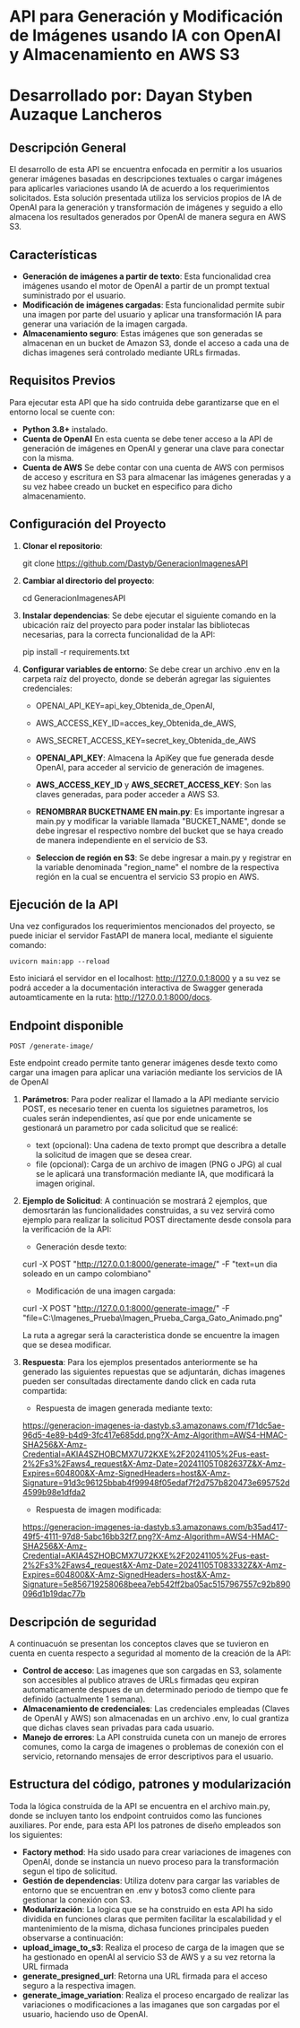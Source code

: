 # API para Generación y Modificación de Imágenes usando IA con OpenAI y Almacenamiento en AWS S3
# Desarrollado por: Dayan Styben Auzaque Lancheros

## Descripción General
El desarrollo de esta API se encuentra enfocada en permitir a los usuarios generar imágenes basadas en descripciones textuales o cargar imágenes para aplicarles variaciones usando IA de acuerdo a los requerimientos solicitados. Esta solución presentada utiliza los servicios propios de IA de OpenAI para la generación y transformación de imágenes y seguido a ello almacena los resultados generados por OpenAI de manera segura en AWS S3. 

## Características
- **Generación de imágenes a partir de texto**: Esta funcionalidad crea imágenes usando el motor de OpenAI a partir de un prompt textual suministrado por el usuario.
- **Modificación de imágenes cargadas**: Esta funcionalidad permite subir una imagen por parte del usuario y aplicar una transformación IA para generar una variación de la imagen cargada.
- **Almacenamiento seguro**: Estas imágenes que son generadas se almacenan en un bucket de Amazon S3, donde el acceso a cada una de dichas imagenes será controlado mediante URLs firmadas.

## Requisitos Previos
Para ejecutar esta API que ha sido contruida debe garantizarse que en el entorno local se cuente con:
- **Python 3.8+** instalado.
- **Cuenta de OpenAI** En esta cuenta se debe tener acceso a la API de generación de imágenes en OpenAI y generar una clave para conectar con la misma.
- **Cuenta de AWS** Se debe contar con una cuenta de AWS con permisos de acceso y escritura en S3 para almacenar las imágenes generadas y a su vez habee creado un bucket en especifico para dicho almacenamiento.

## Configuración del Proyecto
1. **Clonar el repositorio**:

   git clone https://github.com/Dastyb/GeneracionImagenesAPI

2. **Cambiar al directorio del proyecto**: 

   cd GeneracionImagenesAPI

4. **Instalar dependencias**: Se debe ejecutar el siguiente comando en la ubicación raíz del proyecto para poder instalar las bibliotecas necesarias, para la correcta funcionalidad de la API:

    pip install -r requirements.txt

5. **Configurar variables de entorno**: Se debe crear un archivo .env en la carpeta raíz del proyecto, donde se deberán agregar las siguientes credenciales:

    - OPENAI_API_KEY=api_key_Obtenida_de_OpenAI,
    - AWS_ACCESS_KEY_ID=acces_key_Obtenida_de_AWS,
    - AWS_SECRET_ACCESS_KEY=secret_key_Obtenida_de_AWS

    - **OPENAI_API_KEY**: Almacena la ApiKey que fue generada desde OpenAI, para acceder al servicio de generación de imagenes.
    - **AWS_ACCESS_KEY_ID** y **AWS_SECRET_ACCESS_KEY**: Son las claves generadas, para poder acceder a AWS S3.
    - **RENOMBRAR BUCKETNAME EN main.py**: Es importante ingresar a main.py y modificar la variable llamada "BUCKET_NAME", donde se debe ingresar el respectivo nombre del bucket que se haya creado de manera independiente en el servicio de S3.
    - **Seleccion de región en S3**: Se debe ingresar a main.py y registrar en la variable denominada "region_name" el nombre de la respectiva región en la cual se encuentra el servicio S3 propio en AWS.

## Ejecución de la API
Una vez configurados los requerimientos mencionados del proyecto, se puede iniciar el servidor FastAPI de manera local, mediante el siguiente comando:

    uvicorn main:app --reload

Esto iniciará el servidor en el localhost: http://127.0.0.1:8000 y a su vez se podrá acceder a la documentación interactiva de Swagger generada autoamticamente en la ruta: http://127.0.0.1:8000/docs.

## Endpoint disponible

    POST /generate-image/

Este endpoint creado permite tanto generar imágenes desde texto como cargar una imagen para aplicar una variación mediante los servicios de IA de OpenAI

1. **Parámetros**: Para poder realizar el llamado a la API mediante servicio POST, es necesario tener en cuenta los siguietnes parametros, los cuales serán independientes, así que por ende unicamente se gestionará un parametro por cada solicitud que se realicé:

    - text (opcional): Una cadena de texto prompt que describra a detalle la solicitud de imagen que se desea crear.
    - file (opcional): Carga de un archivo de imagen (PNG o JPG) al cual se le aplicará una transformación mediante IA, que modificará la imagen original.

2. **Ejemplo de Solicitud**: A continuación se mostrará 2 ejemplos, que demosrtarán las funcionalidades construidas, a su vez servirá como  ejemplo para realizar la solicitud POST directamente desde consola para la verificación de la API:

    * Generación desde texto:

    curl -X POST "http://127.0.0.1:8000/generate-image/" -F "text=un dia soleado en un campo colombiano"

    * Modificación de una imagen cargada:

    curl -X POST "http://127.0.0.1:8000/generate-image/" -F "file=C:\Imagenes_Prueba\Imagen_Prueba_Carga_Gato_Animado.png"

    La ruta a agregar será la caracteristica donde se encuentre la imagen que se desea modificar.

3. **Respuesta**: Para los ejemplos presentados anteriormente se ha generado las siguientes repuestas que se adjuntarán, dichas imagenes pueden ser consultadas directamente dando click en cada ruta compartida:

    * Respuesta de imagen generada mediante texto:

    https://generacion-imagenes-ia-dastyb.s3.amazonaws.com/f71dc5ae-96d5-4e89-b4d9-3fc417e685dd.png?X-Amz-Algorithm=AWS4-HMAC-SHA256&X-Amz-Credential=AKIA4SZHOBCMX7U72KXE%2F20241105%2Fus-east-2%2Fs3%2Faws4_request&X-Amz-Date=20241105T082637Z&X-Amz-Expires=604800&X-Amz-SignedHeaders=host&X-Amz-Signature=91d3c96125bbab4f99948f05edaf7f2d757b820473e695752d4599b98e1dfda2

    * Respuesta de imagen modificada:

    https://generacion-imagenes-ia-dastyb.s3.amazonaws.com/b35ad417-49f5-4111-97d8-5abc16bb32f7.png?X-Amz-Algorithm=AWS4-HMAC-SHA256&X-Amz-Credential=AKIA4SZHOBCMX7U72KXE%2F20241105%2Fus-east-2%2Fs3%2Faws4_request&X-Amz-Date=20241105T083332Z&X-Amz-Expires=604800&X-Amz-SignedHeaders=host&X-Amz-Signature=5e856719258068beea7eb542ff2ba05ac5157967557c92b890096d1b19dac77b
    
## Descripción de seguridad
A continuacuón se presentan los conceptos claves que se tuvieron en cuenta en cuenta respecto a seguridad al momento de la creación de la API:

   * **Control de acceso**: Las imagenes que son cargadas en S3, solamente son accesibles al publico atraves de URLs firmadas qeu expiran automaticamente despues de un determinado periodo de tiempo que fe definido (actualmente 1 semana).
   * **Almacenamiento de credenciales**: Las credenciales empleadas (Claves de OpenAI y AWS) son almacenadas en un archivo .env, lo cual grantiza que dichas claves sean privadas para cada usuario.
   * **Manejo de errores**: La API construida cuneta con un manejo de errores comunes, como la carga de imagenes o problemas de conexión con el servicio, retornando mensajes de error descriptivos para el usuario.
## Estructura del código, patrones y modularización
Toda la lógica construida de la API se encuentra en el archivo main.py, donde se incluyen tanto los endpoint contruidos como las funciones auxiliares.
Por ende, para esta API los patrones de diseño empleados son los siguientes:

   - **Factory method**: Ha sido usado para crear variaciones de imagenes con OpenAI, donde se instancia un nuevo proceso para la transformación segun el tipo de solicitud.
   - **Gestión de dependencias**: Utiliza dotenv para cargar las variables de entorno que se encuentran en .env y botos3 como cliente para gestionar la conexión con S3.
   - **Modularización**: La logica que se ha construido en esta API ha sido dividida en funciones claras que permiten facilitar la escalabilidad y el mantenimiento de la misma, dichasa funciones principales pueden observarse a continuación: 
   - **upload_image_to_s3**: Realiza el proceso de carga de la imagen que se ha gestionado en openAI al servicio S3 de AWS y a su vez retorna la URL firmada
   - **generate_presigned_url**: Retorna una URL firmada para el acceso seguro a la respectiva imagen.
   - **generate_image_variation**: Realiza el proceso encargado de realizar las variaciones o modificaciones a las imaganes que son cargadas por el usuario, haciendo uso de OpenAI.
